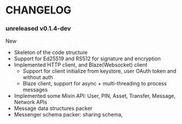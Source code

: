 # CHANGELOG

### unreleased v0.1.4-dev

New

- Skeleton of the code structure
- Support for Ed25519 and RS512 for signature and encryption
- Implemented HTTP client, and Blaze(Websocket) client
  - Support for client initialize from keystore, user OAuth token and without auth
  - Blaze client, support for async + multi-threading to process messages
- Implemented some Mixin API: User, PIN, Asset, Transfer, Message, Network APIs
- Message data structures packer
- Messenger schema packer: sharing schema,
